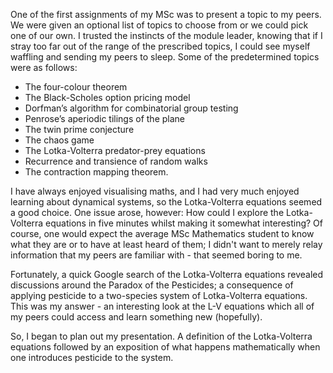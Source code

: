 One of the first assignments of my MSc was to present a topic to my peers. We were given an optional list of topics to choose from or we could pick one of our own. I trusted the instincts of the module leader, knowing that if I stray too far out of the range of the prescribed topics, I could see myself waffling and sending my peers to sleep. Some of the predetermined topics were as follows:

- The four-colour theorem
- The Black-Scholes option pricing model
- Dorfman’s algorithm for combinatorial group testing
- Penrose’s aperiodic tilings of the plane
- The twin prime conjecture
- The chaos game
- The Lotka-Volterra predator-prey equations
- Recurrence and transience of random walks
- The contraction mapping theorem.

I have always enjoyed visualising maths, and I had very much enjoyed learning about dynamical systems, so the Lotka-Volterra equations seemed a good choice. One issue arose, however: How could I explore the Lotka-Volterra equations in five minutes whilst making it somewhat interesting? Of course, one would expect the average MSc Mathematics student to know what they are or to have at least heard of them; I didn't want to merely relay information that my peers are familiar with - that seemed boring to me. 

Fortunately, a quick Google search of the Lotka-Volterra equations revealed discussions around the Paradox of the Pesticides; a consequence of applying pesticide to a two-species system of Lotka-Volterra equations. This was my answer - an interesting look at the L-V equations which all of my peers could access and learn something new (hopefully). 

So, I began to plan out my presentation. A definition of the Lotka-Volterra equations followed by an exposition of what happens mathematically when one introduces pesticide to the system. 
